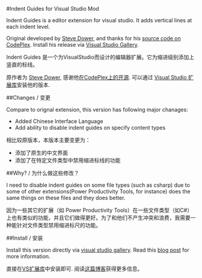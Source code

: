 #Indent Guides for Visual Studio Mod

Indent Guides is a editor extension for visual studio. It adds vertical lines at each indent level.

Original developed by [Steve Dower], and thanks for his [source code on CodePlex](http://indentguide.codeplex.com/).
Install his release via [Visual Studio Gallery](https://visualstudiogallery.msdn.microsoft.com/e792686d-542b-474a-8c55-630980e72c30).

Indent Guides 是一个为VisualStudio而设计的编辑器扩展。它为缩进级别添加上竖直的标线。

原作者为 [Steve Dower], 感谢他[在CodePlex上的开源](http://indentguide.codeplex.com/).
可以通过 [Visual Studio 扩展库](https://visualstudiogallery.msdn.microsoft.com/e792686d-542b-474a-8c55-630980e72c30)安装他的版本.

##Changes / 变更

Compare to orignal extension, this version has following major chanages:

* Added Chinese Interface Language
* Add ability to disable indent guides on specify content types

相比较原版本，本版本主要变更为：

* 添加了原生的中文界面
* 添加了在特定文件类型中禁用缩进标线的功能

##Why? / 为什么做这些修改？

I need to disable indent guides on some file types (such as csharp) due to some of other extensions(Power Productivity Tools, for instance) does the same things on these files and they does better.

因为一些其它的扩展（如 Power Productivity Tools）在一些文件类型（如C#）上也有类似的功能，并且它们做得更好。为了和他们不产生冲突和浪费，我需要一种能针对文件类型禁用缩进标尺的功能。

##Install / 安装

Install this version directly via [visual studio gallery](https://visualstudiogallery.msdn.microsoft.com/f6391b7c-0858-4e0f-bf9c-f7a70da71b4b).
Read this [blog post](http://blog.fishlee.net/2015/08/25/release_vsext_indent_guides_chs/) for more information.

直接在[VS扩展库](https://visualstudiogallery.msdn.microsoft.com/f6391b7c-0858-4e0f-bf9c-f7a70da71b4b)中安装即可.
阅读[这篇博客](http://blog.fishlee.net/2015/08/25/release_vsext_indent_guides_chs/)获得更多信息。



[Steve Dower]: https://visualstudiogallery.msdn.microsoft.com/site/search?f%5B0%5D.Type=User&f%5B0%5D.Value=Zooba
